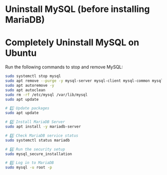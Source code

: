 # Uninstall MySQL (before installing MariaDB)
# Completely Uninstall MySQL on Ubuntu

Run the following commands to stop and remove MySQL:

```bash
sudo systemctl stop mysql
sudo apt remove --purge -y mysql-server mysql-client mysql-common mysql-server-core-* mysql-client-core-*
sudo apt autoremove -y
sudo apt autoclean
sudo rm -rf /etc/mysql /var/lib/mysql
sudo apt update

# 1️⃣ Update packages
sudo apt update

# 2️⃣ Install MariaDB Server
sudo apt install -y mariadb-server

# 3️⃣ Check MariaDB service status
sudo systemctl status mariadb

# 4️⃣ Run the security setup
sudo mysql_secure_installation

# 5️⃣ Log in to MariaDB
sudo mysql -u root -p
